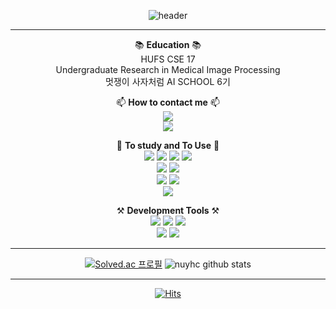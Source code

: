 <div align="center">
 
![header](https://capsule-render.vercel.app/api?type=waving&color=A243F2&height=300&section=header&text=welcome&desc=Nuyhc%20Github%20Profile&fontSize=100&animation=scaleIn&descSize=25&descAlign=65&descAlignY=65&fontColor=FFFFFF)
 
* * *
 
📚 **Education** 📚  
 HUFS CSE 17  
 Undergraduate Research in Medical Image Processing  
 멋쟁이 사자처럼 AI SCHOOL 6기  
 

 
📫 **How to contact me** 📫  
<a href="https://www.instagram.com/nuyhc_/"><img src="https://img.shields.io/badge/Instagram-E4405F?style=plastic&logo=instagram&logoColor=FFFFFF"/></a>  
<a href="https://nuyhc.github.io/"><img src="https://img.shields.io/badge/Github%20Pages-222222?style=plastic&logo=githubpages&logoColor=FFFFFF"/></a>

 
 
🌱 **To study and To Use** 🌱  
<img src="https://img.shields.io/badge/C-A8B9CC?style=plastic&logo=c&logoColor=FFFFFF&"/>
<img src="https://img.shields.io/badge/C++-00599C?style=plastic&logo=cplusplus&logoColor=FFFFFF&"/>
<img src="https://img.shields.io/badge/Python-3776AB?style=plastic&logo=python&logoColor=FFFFFF&"/>
 <img src="https://img.shields.io/badge/MySQL-4479A1?style=plastic&logo=mysql&logoColor=FFFFFF&"/>  
<img src="https://img.shields.io/badge/Markdown-000000?style=plastic&logo=markdown&logoColor=FFFFFF&"/>
<img src="https://img.shields.io/badge/LaTeX-008080?style=plastic&logo=latex&logoColor=FFFFFF&"/>  
<img src="https://img.shields.io/badge/Numpy-013243?style=plastic&logo=numpy&logoColor=FFFFFF&"/>
<img src="https://img.shields.io/badge/Pandas-150458?style=plastic&logo=pandas&logoColor=FFFFFF&"/>  
<img src="https://img.shields.io/badge/scikitlearn-7931E?style=plastic&logo=scikitlearn&logoColor=FFFFFF&"/>


 
⚒️ **Development Tools** ⚒️   
<img src="https://img.shields.io/badge/VS Code-007ACC?style=plastic&logo=visualstudiocode&logoColor=FFFFFF&"/>
 <img src="https://img.shields.io/badge/Jupyter-F37626?style=plastic&logo=jupyter&logoColor=FFFFFF&"/>
<img src="https://img.shields.io/badge/Anaconda-44A833?style=plastic&logo=anaconda&logoColor=FFFFFF&"/>  
<img src="https://img.shields.io/badge/Git-F05032?style=plastic&logo=git&logoColor=FFFFFF&"/>
<img src="https://img.shields.io/badge/GitHub-181717?style=plastic&logo=github&logoColor=FFFFFF&"/>
 
 
* * *  

[![Solved.ac 프로필](http://mazassumnida.wtf/api/v2/generate_badge?boj=spec327)](https://solved.ac/spec327)
![nuyhc github stats](https://github-readme-stats.vercel.app/api?username=nuyhc&show_icons=true&count_private=true&theme=gruvbox)  

* * *
 
[![Hits](https://hits.seeyoufarm.com/api/count/incr/badge.svg?url=https%3A%2F%2Fgithub.com%2Fnuyhc&count_bg=%2379C83D&title_bg=%23555555&icon=github.svg&icon_color=%23FFFFFF&title=Hits&edge_flat=false)](https://hits.seeyoufarm.com)
 
</div>

